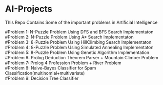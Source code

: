 # AI-Projects 
This Repo Contains Some of the important problems in Artificial Intelligence

#Problem 1:
          N-Puzzle Problem Using DFS and BFS Search Implementaton<br>
#Problem 2:
          N-Puzzle Problem Using A* Search Implementaton<br>
#Problem 3:
          8-Puzzle Problem Using HillClimbing Search Implementaton<br>
#Problem 4:
          8-Puzzle Problem Using Simulated Annealing Implementaton<br>
#Problem 5:
          8-Puzzle Problem Using Genetic Algorithm Implementation<br>
#Problem 6:
          Prolog Deduction Theorem Parser + Mountain Climber Problem<br>
#Problem 7:
          Prolog 4 Profession Problem + River Problem<br>
#Problem 8:
          Naive-Bayes Classifier for Spam Classification(multinomial+multivariate)<br>
#Problem 9:
          Decision Tree Classifier <br>
